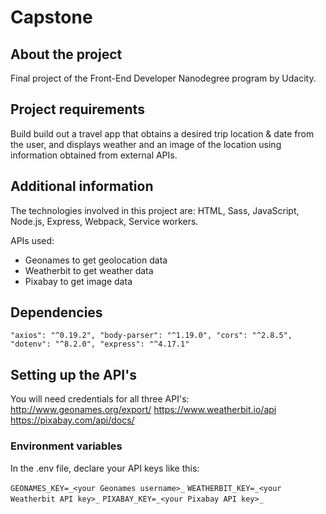 # Capstone

## About the project

Final project of the Front-End Developer Nanodegree program by Udacity.

## Project requirements

Build build out a travel app that obtains a desired trip location & date from the user, and displays weather and an image of the location using information obtained from external APIs.

## Additional information

The technologies involved in this project are: HTML, Sass, JavaScript, Node.js, Express, Webpack, Service workers.

APIs used:

- Geonames to get geolocation data
- Weatherbit to get weather data
- Pixabay to get image data

## Dependencies

`"axios": "^0.19.2", "body-parser": "^1.19.0", "cors": "^2.8.5", "dotenv": "^8.2.0", "express": "^4.17.1"`

## Setting up the API's

You will need credentials for all three API's:
http://www.geonames.org/export/
https://www.weatherbit.io/api
https://pixabay.com/api/docs/

### Environment variables

In the .env file, declare your API keys like this:

`GEONAMES_KEY=_<your Geonames username>_`
`WEATHERBIT_KEY=_<your Weatherbit API key>_`
`PIXABAY_KEY=_<your Pixabay API key>_`
